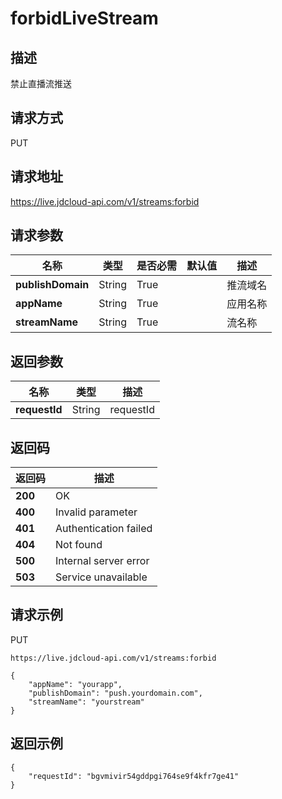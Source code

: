 # forbidLiveStream


## 描述
禁止直播流推送

## 请求方式
PUT

## 请求地址
https://live.jdcloud-api.com/v1/streams:forbid


## 请求参数
|名称|类型|是否必需|默认值|描述|
|---|---|---|---|---|
|**publishDomain**|String|True| |推流域名|
|**appName**|String|True| |应用名称|
|**streamName**|String|True| |流名称|


## 返回参数
|名称|类型|描述|
|---|---|---|
|**requestId**|String|requestId|


## 返回码
|返回码|描述|
|---|---|
|**200**|OK|
|**400**|Invalid parameter|
|**401**|Authentication failed|
|**404**|Not found|
|**500**|Internal server error|
|**503**|Service unavailable|

## 请求示例
PUT
```
https://live.jdcloud-api.com/v1/streams:forbid

```
```
{
    "appName": "yourapp", 
    "publishDomain": "push.yourdomain.com", 
    "streamName": "yourstream"
}
```

## 返回示例
```
{
    "requestId": "bgvmivir54gddpgi764se9f4kfr7ge41"
}
```
